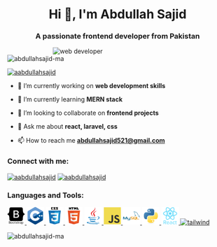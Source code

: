 <h1 align="center">Hi 👋, I'm Abdullah Sajid</h1>
<h3 align="center">A passionate frontend developer from Pakistan</h3>

<img align="right" alt="web developer" width="400" src="https://media1.giphy.com/media/L8K62iTDkzGX6/giphy.gif?cid=ecf05e47sh4jz8psxc769yvkwb390rcflg8gj1okmnmuv41u&rid=giphy.gif&ct=g">

<p align="left"> <img src="https://komarev.com/ghpvc/?username=abdullahsajid-ma&label=Profile%20views&color=0e75b6&style=flat" alt="abdullahsajid-ma" /> </p>

<p align="left"> <a href="https://twitter.com/aabdullahsajid" target="blank"><img src="https://img.shields.io/twitter/follow/aabdullahsajid?logo=twitter&style=for-the-badge" alt="aabdullahsajid" /></a> </p>

- 🔭 I’m currently working on **web development skills**

- 🌱 I’m currently learning **MERN stack**

- 👯 I’m looking to collaborate on **frontend projects**

- 💬 Ask me about **react, laravel, css**

- 📫 How to reach me **abdullahsajid521@gmail.com**

<h3 align="left">Connect with me:</h3>
<p align="left">
<a href="https://twitter.com/aabdullahsajid" target="blank"><img align="center" src="https://raw.githubusercontent.com/rahuldkjain/github-profile-readme-generator/master/src/images/icons/Social/twitter.svg" alt="aabdullahsajid" height="30" width="40" /></a>
<a href="https://linkedin.com/in/aabdullahsajid" target="blank"><img align="center" src="https://raw.githubusercontent.com/rahuldkjain/github-profile-readme-generator/master/src/images/icons/Social/linked-in-alt.svg" alt="aabdullahsajid" height="30" width="40" /></a>
</p>

<h3 align="left">Languages and Tools:</h3>
<p align="left"> <a href="https://getbootstrap.com" target="_blank" rel="noreferrer"> <img src="https://raw.githubusercontent.com/devicons/devicon/master/icons/bootstrap/bootstrap-plain-wordmark.svg" alt="bootstrap" width="40" height="40"/> </a> <a href="https://www.w3schools.com/cpp/" target="_blank" rel="noreferrer"> <img src="https://raw.githubusercontent.com/devicons/devicon/master/icons/cplusplus/cplusplus-original.svg" alt="cplusplus" width="40" height="40"/> </a> <a href="https://www.w3schools.com/css/" target="_blank" rel="noreferrer"> <img src="https://raw.githubusercontent.com/devicons/devicon/master/icons/css3/css3-original-wordmark.svg" alt="css3" width="40" height="40"/> </a> <a href="https://www.w3.org/html/" target="_blank" rel="noreferrer"> <img src="https://raw.githubusercontent.com/devicons/devicon/master/icons/html5/html5-original-wordmark.svg" alt="html5" width="40" height="40"/> </a> <a href="https://www.java.com" target="_blank" rel="noreferrer"> <img src="https://raw.githubusercontent.com/devicons/devicon/master/icons/java/java-original.svg" alt="java" width="40" height="40"/> </a> <a href="https://developer.mozilla.org/en-US/docs/Web/JavaScript" target="_blank" rel="noreferrer"> <img src="https://raw.githubusercontent.com/devicons/devicon/master/icons/javascript/javascript-original.svg" alt="javascript" width="40" height="40"/> </a> <a href="https://www.mysql.com/" target="_blank" rel="noreferrer"> <img src="https://raw.githubusercontent.com/devicons/devicon/master/icons/mysql/mysql-original-wordmark.svg" alt="mysql" width="40" height="40"/> </a> <a href="https://www.python.org" target="_blank" rel="noreferrer"> <img src="https://raw.githubusercontent.com/devicons/devicon/master/icons/python/python-original.svg" alt="python" width="40" height="40"/> </a> <a href="https://reactjs.org/" target="_blank" rel="noreferrer"> <img src="https://raw.githubusercontent.com/devicons/devicon/master/icons/react/react-original-wordmark.svg" alt="react" width="40" height="40"/> </a> <a href="https://tailwindcss.com/" target="_blank" rel="noreferrer"> <img src="https://www.vectorlogo.zone/logos/tailwindcss/tailwindcss-icon.svg" alt="tailwind" width="40" height="40"/> </a> </p>



<p><img align="center" src="https://github-readme-streak-stats.herokuapp.com/?user=abdullahsajid-ma&" alt="abdullahsajid-ma" /></p>
